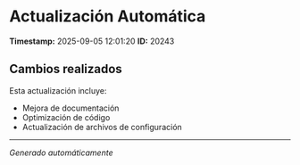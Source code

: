 # Actualización Automática

**Timestamp:** 2025-09-05 12:01:20
**ID:** 20243

## Cambios realizados

Esta actualización incluye:
- Mejora de documentación
- Optimización de código
- Actualización de archivos de configuración

---
*Generado automáticamente*
